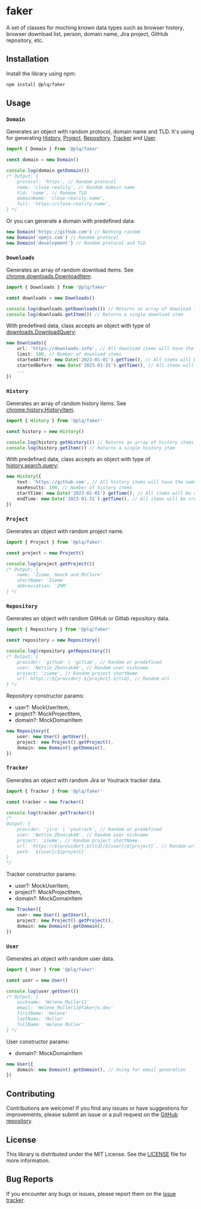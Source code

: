 # faker
A set of classes for moching known data types such as browser history, browser download list, person, domain name, Jira project, GitHub repository, etc.

## Installation

Install the library using npm:

```bash
npm install @plq/faker
```

## Usage

### `Domain`

Generates an object with random protocol, domain name and TLD.
It's using for generating [History](#history), [Project](#project), [Repository](#repository), [Tracker](#tracker) and [User](#user).

```typescript
import { Domain } from '@plq/faker'

const domain = new Domain()

console.log(domain.getDomain())
/* Output: {
    protocol: 'https', // Random protocol
    name: 'close-reality', // Random domain name
    tld: 'name', // Random TLD
    domainName: 'close-reality.name',
    full: 'https://close-reality.name',
} */
```

Or you can generate a domain with predefined data:

```typescript
new Domain('https://github.com') // Nothing random
new Domain('npmjs.com') // Random protocol
new Domain('development') // Random protocol and TLD
```

### `Downloads`
Generates an array of random download items.
See [chrome.downloads.DownloadItem](https://developer.chrome.com/docs/extensions/reference/downloads/#type-DownloadItem).

```typescript
import { Downloads } from '@plq/faker'

const downloads = new Downloads()

console.log(downloads.getDownloads()) // Returns an array of download items
console.log(downloads.getItem()) // Returns a single download item
```

With predefined data, class accepts an object with type of [downloads.DownloadQuery](https://developer.chrome.com/docs/extensions/reference/downloads/https://developer.chrome.com/docs/extensions/reference/downloads/#type-DownloadQuery):

```typescript
new Downloads({
    url: 'https://downloads.info', // All download items will have the same domain
    limit: 100, // Number of download items
    startedAfter: new Date('2023-01-01').getTime(), // All items will be created with startTime after 2023-01-01
    startedBefore: new Date('2023-01-31').getTime(), // All items will be created with startTime before 2023-01-31
    ...
}) 
```

### `History`
Generates an array of random history items.
See [chrome.history.HistoryItem](https://developer.chrome.com/docs/extensions/reference/history/#type-HistoryItem).

```typescript
import { History } from '@plq/faker'

const history = new History()

console.log(history.getHistory()) // Returns an array of history items
console.log(history.getItem()) // Returns a single history item
```

With predefined data, class accepts an object with type of [history.search.query](https://developer.chrome.com/docs/extensions/reference/history/#type-search-query):

```typescript
new History({
    text: 'https://github.com', // All history items will have the same domain
    maxResults: 100, // Number of history items
    startTime: new Date('2023-01-01').getTime(), // All items will be created with lastVisitTime after 2023-01-01
    endTime: new Date('2023-01-31').getTime(), // All items will be created with lastVisitTime before 2023-01-31
}) 
```

### `Project`
Generates an object with random project name.

```typescript
import { Project } from '@plq/faker'

const project = new Project()

console.log(project.getProject())
/* Output: {
	name: 'Zieme, Hauck and McClure'
	shortName: 'Zieme'
	abbreviation: 'ZHM'
} */
```

### `Repository`
Generates an object with random GitHub or Gitlab repository data.

```typescript
import { Repository } from '@plq/faker'

const repository = new Repository()

console.log(repository.getRepository())
/* Output: {
    provider: 'github' | 'gitlab', // Random or predefined
	user: 'Nettie_Zboncak40', // Random user nickname
	project: 'zieme', // Random project shortName
	url: https://${provider}.${project}.${tld}, // Random url
} */
```

Repository constructor params:
- user?: MockUserItem,
- project?: MockProjectItem,
- domain?: MockDomainItem

```typescript
new Repository({
    user: new User().getUser(),
    project: new Project().getProject(),
    domain: new Domain().getDomain(),
})
```

### `Tracker`
Generates an object with random Jira or Youtrack tracker data.

```typescript
import { Tracker } from '@plq/faker'

const tracker = new Tracker()

console.log(tracker.getTracker())
/*
Output: {
    provider: 'jira' | 'youtrack', // Random or predefined
	user: 'Nettie_Zboncak40', // Random user nickname
	project: 'zieme', // Random project shortName
	url: `https://${provider}.${tld}/${user}/${project}`, // Random url
	path: `${user}/${project}`
}
*/
```

Tracker constructor params:
- user?: MockUserItem,
- project?: MockProjectItem,
- domain?: MockDomainItem

```typescript
new Tracker({
    user: new User().getUser(),
    project: new Project().getProject(),
    domain: new Domain().getDomain(),
})
```

### `User`
Generates an object with random user data.

```typescript
import { User } from '@plq/faker'

const user = new User()

console.log(user.getUser())
/* Output: {
    nickname: 'Helene_Muller11'
	email: 'Helene_Muller11@fakerjs.dev'
	firstName: 'Helene'
	lastName: 'Muller'
	fullName: 'Helene Muller'
} */
```

User constructor params:
- domain?: MockDomainItem

```typescript
new User({
    domain: new Domain().getDomain(), // Using for email generation
})
```

## Contributing

Contributions are welcome! If you find any issues or have suggestions for improvements, please submit an issue or a pull request on the [GitHub repository](https://github.com/Akurganow/faker).

## License

This library is distributed under the MIT License. See the [LICENSE](https://github.com/Akurganow/faker/blob/main/LICENSE) file for more information.

## Bug Reports

If you encounter any bugs or issues, please report them on the [issue tracker](https://github.com/Akurganow/faker/issues).
